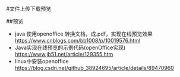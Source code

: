 #文件上传下载预览

##预览
* java 使用openoffice 转换文档，成.pdf，实现在线预览效果
https://www.cnblogs.com/bb1008/p/10019576.html
* Java实现在线预览的示例代码(openOffice实现)
https://www.jb51.net/article/129355.htm
* linux中安装openoffice
https://blog.csdn.net/github_38924695/article/details/89470960